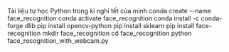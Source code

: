 Tài liệu tự học Python trong kì nghỉ tết của mình
conda create --name face_recognition
conda activate face_recognition
conda install -c conda-forge dlib
pip install opencv-python
pip install sklearn
pip install face-recognition
mkdir face_recognition
cd face_recognition
python face_recognition_with_webcam.py
